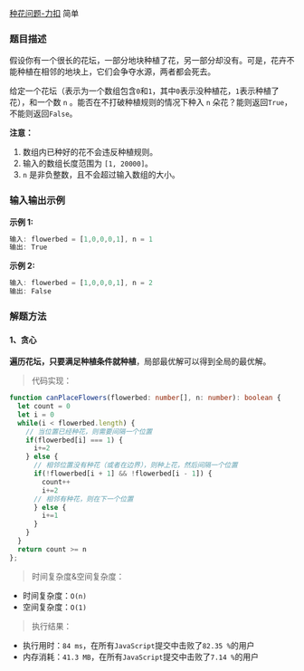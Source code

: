 
[种花问题-力扣](https://leetcode-cn.com/problems/can-place-flowers/description/)
<span>简单</span>

### 题目描述
假设你有一个很长的花坛，一部分地块种植了花，另一部分却没有。可是，花卉不能种植在相邻的地块上，它们会争夺水源，两者都会死去。

给定一个花坛（表示为一个数组包含`0`和`1`，其中`0`表示没种植花，`1`表示种植了花），和一个数 `n` 。能否在不打破种植规则的情况下种入 `n` 朵花？能则返回`True`，不能则返回`False`。

**注意：**
1. 数组内已种好的花不会违反种植规则。
2. 输入的数组长度范围为 `[1, 20000]`。
3. `n` 是非负整数，且不会超过输入数组的大小。

### 输入输出示例
**示例 1:**
```js
输入: flowerbed = [1,0,0,0,1], n = 1
输出: True
```

**示例 2:**
```js
输入: flowerbed = [1,0,0,0,1], n = 2
输出: False
```

### 解题方法

#### 1、贪心

**遍历花坛，只要满足种植条件就种植**，局部最优解可以得到全局的最优解。

> 代码实现：

```ts
function canPlaceFlowers(flowerbed: number[], n: number): boolean {
  let count = 0
  let i = 0
  while(i < flowerbed.length) {
    // 当位置已经种花，则需要间隔一个位置
    if(flowerbed[i] === 1) {
      i+=2
    } else {
      // 相邻位置没有种花（或者在边界），则种上花，然后间隔一个位置
      if(!flowerbed[i + 1] && !flowerbed[i - 1]) {
        count++
        i+=2
      // 相邻有种花，则在下一个位置
      } else {
        i+=1
      }
    }
  }
  return count >= n
};
```

> 时间复杂度&空间复杂度：
- 时间复杂度：`O(n)`
- 空间复杂度：`O(1)`

> 执行结果：

- 执行用时：`84 ms`，在所有`JavaScript`提交中击败了`82.35 %`的用户
- 内存消耗：`41.3 MB`，在所有`JavaScript`提交中击败了`7.14 %`的用户
